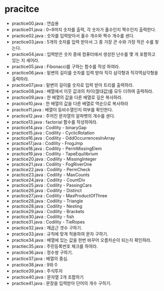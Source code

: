 # pracitce

- practice00.java : 연습용
- practice01.java : 0~9까지 숫자를 출력, 각 숫자가 홀수인지 짝수인지 출력한다.
- practice02.java : 숫자를 입력받아서 홀수 개수와 짝수 개수를 센다.
- practice03.java : 5개의 숫자를 입력 받아서 그 중 가장 큰 수와 가장 작은 수를 찾는다.
- practice04.java : 입력받은 숫자 중에 컴퓨터에서 생성한 난수를 몇 개 포함하고 있는 지 세어라.
- practice05.java : Fibonacci를 구하는 함수를 작성 하여라.
- practice06.java : 밑변의 길이를 숫자를 입력 받아 직각 삼각형과 직각역삼각형을 출력하라.
- practice07.java : 밑변의 길이를 숫자로 입력 받아 트리를 출력하라.
- practice08.java : 배열에서 이웃 값과의 차이(절대값)를 모두 더하여 출력하라.
- practice09.java : 한 배열의 값을 다른 배열로 깊은 복사하라.
- practice10.java : 한 배열의 값을 다른 배열로 역순으로 복사하라
- practice11.java : 배열이 등비수열인지 여부를 확인한다.
- practice12.java : 주어진 문자열의 알파벳의 개수를 센다.
- practice13.java : factorial 함수를 작성하여라.
- practice14.java : Codility - binaryGap
- practice15.java : Codility - CyclicRotation
- practice16.java : Codility - OddOccurrencesInArray
- practice17.java : Codility - FrogJmp
- practice18.java : Codility - PermMissingElem
- practice19.java : Codility - TapeEquilibrium
- practice20.java : Codility - MissingInteger
- practice21.java : Codility - FogRiverOne
- practice22.java : Codility - PermCheck
- practice23.java : Codility - MaxCounts
- practice24.java : Codility - CountDiv
- practice25.java : Codility - PassingCars
- practice26.java : Codility - Distinct
- practice27.java : Codility - MaxProductOfThree
- practice28.java : Codility - Triangle
- practice28.java : Codility - Nesting
- practice29.java : Codility - Brackets
- practice30.java : Codility - fish
- practice31.java : Codility - TieRopes
- practice32.java : 제곱근 갯수 구하기.
- practice33.java : 규칙에 맞게 적용하여 문자 구하기.
- practice34.java : 배열에 있는 값을 한번 바꾸어 오름차순이 되는지 확인하라.
- practiec35.java : 주민등록번호 체크를 하여라.
- practice36.java : 정수쌍 구하기.
- practice37.java : 배열의 중심.
- practice38.java : 9와 0
- practice39.java : 주식투자
- practice40.java : 문자열 2개 조합하기
- practice41.java : 문장을 입력받아 단어의 개수 구하기.


